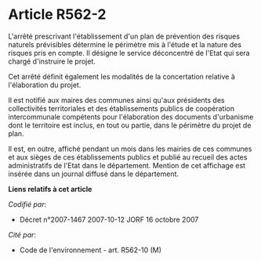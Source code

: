 # Article R562-2

L'arrêté prescrivant l'établissement d'un plan de prévention des risques naturels prévisibles détermine le périmètre mis à
l'étude et la nature des risques pris en compte. Il désigne le service déconcentré de l'Etat qui sera chargé d'instruire le
projet.

Cet arrêté définit également les modalités de la concertation relative à l'élaboration du projet.

Il est notifié aux maires des communes ainsi qu'aux présidents des collectivités territoriales et des établissements publics
de coopération intercommunale compétents pour l'élaboration des documents d'urbanisme dont le territoire est inclus, en tout
ou partie, dans le périmètre du projet de plan.

Il est, en outre, affiché pendant un mois dans les mairies de ces communes et aux sièges de ces établissements publics et
publié au recueil des actes administratifs de l'Etat dans le département. Mention de cet affichage est insérée dans un
journal diffusé dans le département.

**Liens relatifs à cet article**

_Codifié par_:

  - Décret n°2007-1467 2007-10-12 JORF 16 octobre 2007

_Cité par_:

  - Code de l'environnement - art. R562-10 (M)
